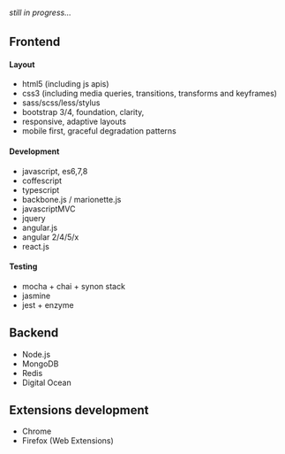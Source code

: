 ###### still in progress...

## Frontend
#### Layout
- html5 (including js apis)
- css3 (including media queries, transitions, transforms and keyframes)
- sass/scss/less/stylus
- bootstrap 3/4, foundation, clarity, 
- responsive, adaptive layouts
- mobile first, graceful degradation patterns

#### Development
- javascript, es6,7,8
- coffescript
- typescript
- backbone.js / marionette.js
- javascriptMVC
- jquery
- angular.js
- angular 2/4/5/x
- react.js

#### Testing
- mocha + chai + synon stack
- jasmine
- jest + enzyme

## Backend
- Node.js
- MongoDB
- Redis
- Digital Ocean

## Extensions development
- Chrome
- Firefox (Web Extensions)
